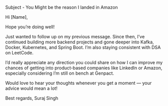 Subject - You Might be the reason I landed in Amazon 


Hi [Name],

Hope you’re doing well!

Just wanted to follow up on my previous message. Since then, I’ve continued building more backend projects and gone deeper into Kafka, Docker, Kubernetes, and Spring Boot. I’m also staying consistent with DSA on LeetCode.

I’d really appreciate any direction you could share on how I can improve my chances of getting into product-based companies like LinkedIn or Amazon, especially considering I’m still on bench at Genpact.

Would love to hear your thoughts whenever you get a moment — your advice would mean a lot!

Best regards,
Suraj Singh

